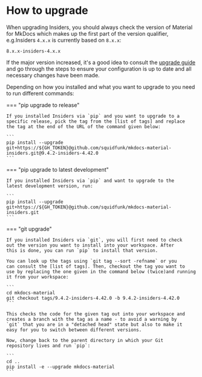 # How to upgrade

When upgrading Insiders, you should always check the version of Material for
MkDocs which makes up the first part of the version qualifier, e.g.Insiders
`4.x.x` is currently based on `8.x.x`:

```
8.x.x-insiders-4.x.x
```

If the major version increased, it's a good idea to consult the [upgrade
guide] and go through the steps to ensure your configuration is up to date and
all necessary changes have been made. 

  [upgrade guide]: ../upgrade.md
  [list of tags]: https://github.com/squidfunk/mkdocs-material-insiders/tags

Depending on how you installed and what you want to upgrade to you
need to run different commands:

=== "pip upgrade to release"

    If you installed Insiders via `pip` and you want to upgrade to a
    specific release, pick the tag from the [list of tags] and replace 
    the tag at the end of the URL of the command given below:

    ```
    pip install --upgrade git+https://${GH_TOKEN}@github.com/squidfunk/mkdocs-material-insiders.git@9.4.2-insiders-4.42.0
    ```

=== "pip upgrade to latest development"

    If you installed Insiders via `pip` and want to upgrade to the
    latest development version, run:

    ```
    pip install --upgrade git+https://${GH_TOKEN}@github.com/squidfunk/mkdocs-material-insiders.git
    ```

=== "git upgrade"

    If you installed Insiders via `git`, you will first need to check
    out the version you want to install into your workspace. After
    this is done, you can run `pip` to install that version.

    You can look up the tags using `git tag --sort -refname` or you
    can consult the [list of tags]. Then, checkout the tag you want to
    use by replacing the one given in the command below (twice)and running 
    it from your workspace:

    ``` 
    cd mkdocs-material 
    git checkout tags/9.4.2-insiders-4.42.0 -b 9.4.2-insiders-4.42.0
    ```

    This checks the code for the given tag out into your workspace and 
    creates a branch with the tag as a name - to avoid a warning by
    `git` that you are in a "detached head" state but also to make it
    easy for you to switch between different versions.

    Now, change back to the parent directory in which your Git
    repository lives and run `pip`:

    ```
    cd .. 
    pip install -e --upgrade mkdocs-material
    ```


